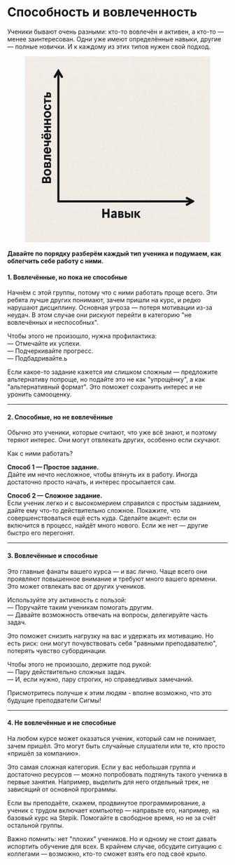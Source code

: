 # Способность и вовлеченность

Ученики бывают очень разными: кто-то вовлечён и активен, а кто-то — менее заинтересован. Одни уже имеют определённые навыки, другие — полные новички. И к каждому из этих типов нужен свой подход.

<figure><img src="../.gitbook/assets/image.png" alt=""><figcaption></figcaption></figure>

**Давайте по порядку разберём каждый тип ученика и подумаем, как облегчить себе работу с ними.**

#### **1. Вовлечённые, но пока не способные**

Начнём с этой группы, потому что с ними работать проще всего. Эти ребята лучше других понимают, зачем пришли на курс, и редко нарушают дисциплину. Основная угроза — потеря мотивации из-за неудач. В этом случае они рискуют перейти в категорию "не вовлечённых и неспособных".

Чтобы этого не произошло, нужна профилактика:\
— Отмечайте их успехи.\
— Подчеркивайте прогресс.\
— Подбадривайте.ь

Если какое-то задание кажется им слишком сложным — предложите альтернативу попроще, но подайте это не как "упрощёнку", а как "альтернативный формат". Это поможет сохранить интерес и не уронить самооценку.

***

#### **2. Способные, но не вовлечённые**

Обычно это ученики, которые считают, что уже всё знают, и поэтому теряют интерес. Они могут отвлекать других, особенно если скучают.

Как с ними работать?

**Способ 1 — Простое задание.**\
Дайте им нечто несложное, чтобы втянуть их в работу. Иногда достаточно просто начать, и интерес просыпается сам.

**Способ 2 — Сложное задание.**\
Если ученик легко и с высокомерием справился с простым заданием, дайте ему что-то действительно сложное. Покажите, что совершенствоваться ещё есть куда. Сделайте акцент: если он включится в процесс, найдёт много нового. Если же нет — другие быстро его перегонят.

***

#### **3. Вовлечённые и способные**

Это главные фанаты вашего курса — и вас лично. Чаще всего они проявляют повышенное внимание и требуют много вашего времени. Это может отвлекать вас от других учеников.

Используйте эту активность с пользой:\
— Поручайте таким ученикам помогать другим.\
— Давайте возможность отвечать на вопросы, делегируйте часть задач.

Это поможет снизить нагрузку на вас и удержать их мотивацию. Но есть риск: они могут почувствовать себя "равными преподавателю", потерять чувство субординации.

Чтобы этого не произошло, держите под рукой:\
— Пару действительно сложных задач.\
— И, если нужно, пару строгих, но справедливых замечаний.

Присмотритесь получше к этим людям - вполне возможно, что это будущие преподватели Сигмы!

***

#### **4. Не вовлечённые и не способные**

На любом курсе может оказаться ученик, который сам не понимает, зачем пришёл. Это могут быть случайные слушатели или те, кто просто «пришёл за компанию».

Это самая сложная категория. Если у вас небольшая группа и достаточно ресурсов — можно попробовать подтянуть такого ученика в первые занятия. Например, выделить для него отдельный трек, не зависящий от основной программы.

Если вы преподаёте, скажем, продвинутое программирование, а ученик с трудом включает компьютер — направьте его, например, на базовый курс на Stepik. Помогайте в свободное время, но не за счёт остальной группы.

Важно помнить: нет "плохих" учеников. Но и одному не стоит давать испортить обучение для всех. В крайнем случае, обсудите ситуацию с коллегами — возможно, кто-то сможет взять его под своё крыло.
